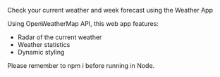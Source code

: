 Check your current weather and week forecast using the Weather App

Using OpenWeatherMap API, this web app features:
- Radar of the current weather
- Weather statistics
- Dynamic styling

Please remember to npm i before running in Node.
